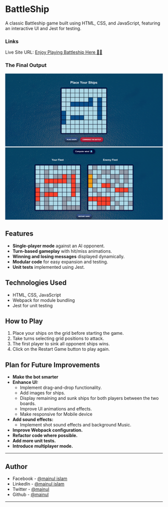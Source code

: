 # BattleShip

A classic Battleship game built using HTML, CSS, and JavaScript, featuring an interactive UI and Jest for testing.

### Links

Live Site URL: [Enjoy Playing Battleship Here 🚢🔥](https://mainul-islam-nirob.github.io/BattleShip/dist)

### The Final Output
![Place Ships](./src/images/placeShips.png)
![Battle Field](./src/images/battle.png)

## Features

* **Single-player mode** against an AI opponent.
* **Turn-based gameplay** with hit/miss animations.
* **Winning and losing messages** displayed dynamically.
* **Modular code** for easy expansion and testing.
* **Unit tests** implemented using Jest.

## Technologies Used

* HTML, CSS, JavaScript
* Webpack for module bundling
* Jest for unit testing

## How to Play

1. Place your ships on the grid before starting the game.
2. Take turns selecting grid positions to attack.
3. The first player to sink all opponent ships wins.
4. Click on the Restart Game button to play again.

## Plan for Future Improvements

* **Make the bot smarter**
* **Enhance UI:**
  * Implement drag-and-drop functionality.
  * Add images for ships.
  * Display remaining and sunk ships for both players between the two boards.
  * Improve UI animations and effects.
  * Make responsive for Mobile device
* **Add sound effects:**
  * Implement shot sound effects and background Music.
* **Improve Webpack configuration.**
* **Refactor code where possible.**
* **Add more unit tests.**
* **Introduce multiplayer mode.**

---

## Author

- Facebook - [@mainul islam](https://web.facebook.com/mmmuinul.islam/)
- LinkedIn - [@mainul islam](https://www.linkedin.com/in/mainul-islam-nirob/)
- Twitter - [@mainul](https://twitter.com/Mainuli96601040)
- Github - [@mainul](https://github.com/Mainul-Islam-Nirob)


---

